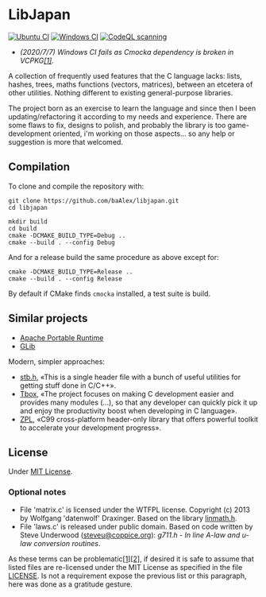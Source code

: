 
LibJapan
========
[![Ubuntu CI](https://github.com/baAlex/libjapan/workflows/Ubuntu/badge.svg)](https://github.com/baAlex/libjapan/actions?query=workflow%3AUbuntu)
[![Windows CI](https://github.com/baAlex/libjapan/workflows/Windows/badge.svg)](https://github.com/baAlex/libjapan/actions?query=workflow%3AWindows)
[![CodeQL scanning](https://github.com/baAlex/libjapan/workflows/CodeQL%20scanning/badge.svg)](https://github.com/baAlex/libjapan/actions?query=workflow%3A%22CodeQL+scanning%22)

- *(2020/7/7) Windows CI fails as Cmocka dependency is broken in VCPKG[[1]](https://github.com/microsoft/vcpkg/pull/12196).*

A collection of frequently used features that the C language lacks: lists, hashes, trees, maths functions (vectors, matrices), between an etcetera of other utilities. Nothing different to existing general-purpose libraries.

The project born as an exercise to learn the language and since then I been updating/refactoring it according to my needs and experience. There are some flaws to fix, designs to polish, and probably the library is too game-development oriented, i'm working on those aspects... so any help or suggestion is more that welcomed.


Compilation
-----------
To clone and compile the repository with:
```
git clone https://github.com/baAlex/libjapan.git
cd libjapan

mkdir build
cd build
cmake -DCMAKE_BUILD_TYPE=Debug ..
cmake --build . --config Debug
```

And for a release build the same procedure as above except for:
```
cmake -DCMAKE_BUILD_TYPE=Release ..
cmake --build . --config Release
```

By default if CMake finds `cmocka` installed, a test suite is build.


Similar projects
----------------
- [Apache Portable Runtime](https://apr.apache.org/)
- [GLib](https://developer.gnome.org/glib/stable/)

Modern, simpler approaches:
- [stb.h](https://github.com/nothings/stb/blob/master/stb.h), «This is a single header file with a bunch of useful utilities for getting stuff done in C/C++».
- [Tbox](https://github.com/tboox/tbox), «The project focuses on making C development easier and provides many modules (...), so that any developer can quickly pick it up and enjoy the productivity boost when developing in C language».
- [ZPL](https://github.com/zpl-c/zpl), «C99 cross-platform header-only library that offers powerful toolkit to accelerate your development progress».


License
-------
Under [MIT License](LICENSE).

### Optional notes
- File 'matrix.c' is licensed under the WTFPL license. Copyright (c) 2013 by Wolfgang 'datenwolf' Draxinger. Based on the library [linmath.h](https://github.com/datenwolf/linmath.h).
- File 'laws.c' is released under public domain. Based on code written by Steve Underwood (steveu@coppice.org): *g711.h - In line A-law and u-law conversion routines*.

As these terms can be problematic[[1]](https://en.wikipedia.org/wiki/WTFPL#Discussion)[[2]](https://en.wikipedia.org/wiki/Public_domain#Dedicating_works_to_the_public_domain), if desired it is safe to assume that listed files are re-licensed under the MIT License as specified in the file [LICENSE](LICENSE). Is not a requirement expose the previous list or this paragraph, here was done as a gratitude gesture.
